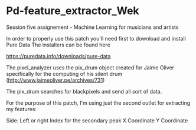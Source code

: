 
# Pd-feature_extractor_Wek
Session five assignement - Machine Learning for musicians and artists

In order to properly use this patch you'll need first to download and install Pure Data
The installers can be found here

https://puredata.info/downloads/pure-data



The pixel_analyzer uses the pix_drum object created for Jaime Oliver specifically for the computing of his silent drum (http://www.jaimeoliver.pe/archives/731)

The pix_drum searches for blackpixels and send all sort of data. 

For the purpose of this patch, I'm using just the second outlet for extracting my features:

Side: Left or right
Index for the secondary peak
X Coordinate
Y Coordinate
